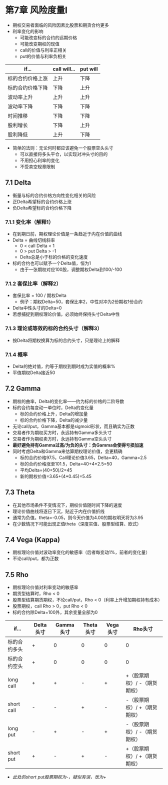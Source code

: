 # 第7章 风险度量I

* 期权交易者面临的风险因素比股票和期货合约更多
* 利率变化的影响
  * 可能改变标的合约的远期价格
  * 可能改变期权的现值
  * call的价值与利率正相关
  * put的价值与利率负相关

|if...|call will...|put will|
|---|---|---|
|标的合约价格上涨|上升|下降|
|标的合约价格下降|下降|上升|
|波动率上升|上升|上升|
|波动率下降|下降|下降|
|时间推移|下降|下降|
|股利增长|下降|上升|
|股利降低|上升|下降|

* 简单的法则：无论何时都应该避免一个股票空头头寸
  * 可以直接将多头平仓，以实现对冲头寸的目的
  * 不用担心利率的变化
  * 不受卖空规章限制

## 7.1 Delta

* 衡量与标的合约价格方向性变化相关的风险
* 正Delta希望标的合约价格上涨
* 负Delta希望标的合约价格下降

### 7.1.1 变化率（解释1）

* 在到期日前，期权理论价值是一条趋近于内在价值的曲线
* Delta = 曲线切线斜率
  * 0 < call Delta < 1
  * 0 > put Delta > -1
  * Delta总是小于标的价格的变化速度
* 标的合约也可以赋予一个Delta值，恒为1
  * 由于一张期权对应100股，调整期权Delta到100/-100

### 7.1.2 套保比率（解释2）

* 套保比率 = 100 / 期权Delta
  * 例子：期权Delta=50，套保比率2，中性对冲为2份期权1份合约
* Delta中性头寸的Delta=0
* 若想捕捉到期权理论价值，必须始终保持头寸Delta中性

### 7.1.3 理论或等效的标的合约头寸（解释3）

* 按Delta将期权换算为标的合约头寸，只是理论上的解释

### 7.1.4 概率

* Delta的绝对值，约等于期权到期时成为实值的概率%
* 平值期权Delta接近50

## 7.2 Gamma

* 期权的曲率，Delta的变化率——约为标的价格的二阶导数
* 标的合约每变动一单位时，Delta的变化量
  * 标的合约价格上升，Delta的增加量
  * 标的合约价格下降，Delta的减少量
* 无论call/put，Gamma基本都是sigmoid形状，而且确实为正数
* 交易者作为期权买方时，永远持有Gamma多头头寸
* 交易者作为期权卖方时，永远持有Gamma空头头寸
* **最好避免持有Gamma过高/为负的头寸：负Gamma会使得亏损加速**
* 同时考虑Delta和Gamma来估算期权理论价值，会更精确
  * 标的合约价格97.5，Call理论价值3.65，Delta=40，Gamma=2.5
  * 标的合约价格涨至101.5，Delta=40+4*2.5=50
  * 平均Delta=(40+50)/2=45
  * 新的期权价值=3.65+(4*0.45)=5.45

## 7.3 Theta

* 在其他市场条件不变情况下，期权价值随时间下降的速度
* 理论价值曲线将逐日下沉，贴近于内在价值折线
* 通常为负值。theta=-0.05，则今天价值为4.00的期权明天将为3.95
* 在少数情况下可能出现正值theta（深度实值、股票型结算、欧式）

## 7.4 Vega (Kappa)

* 期权理论价值对波动率变化的敏感率（后者每变动1%，前者的变化量）
* 不论call/put，都为正数

## 7.5 Rho

* 期权理论价值对利率变动的敏感率
* 期货型结算时，Rho < 0
* 股票型结算期货期权，不论call/put，Rho < 0（利率上升增加期权持有成本）
* 股票期权，call Rho > 0，put Rho < 0
* 标的合约除Delta=100外，其余变量全部为0

|if...|Delta头寸|Gamma头寸|Theta头寸|Vega头寸|Rho头寸|
|-|-|-|-|-|-|
|标的合约多头|+|0|0|0|0|
|标的合约空头|+|0|0|0|0|
|long call|+|+|-|+|+（股票期权）/ -（期货期权）|
|short call|-|-|+|-|-（股票期权）/ +（期货期权）|
|long put|-|+|-|+|-（股票期权）/ -（期货期权）|
|short put|+|-|+|-|+（股票期权）/ +（期货期权）|
* *此处的short put股票期权为-，疑似有误，改为+*
